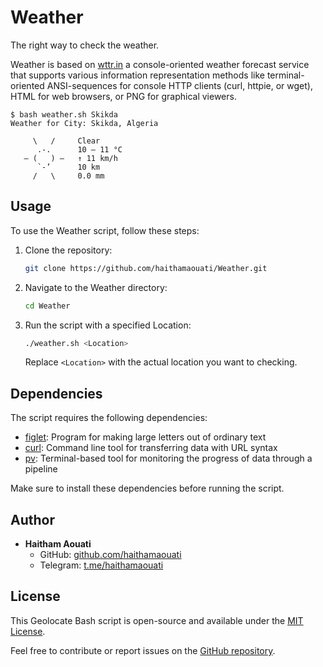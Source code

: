 # Weather
The right way to check the weather.

Weather is based on [wttr.in](https://github.com/chubin/wttr.in) a console-oriented weather forecast service that supports various information representation methods like terminal-oriented ANSI-sequences for console HTTP clients (curl, httpie, or wget), HTML for web browsers, or PNG for graphical viewers.

```
$ bash weather.sh Skikda
Weather for City: Skikda, Algeria

     \   /     Clear
      .-.      10 – 11 °C
   ― (   ) ―   ↑ 11 km/h
      `-’      10 km
     /   \     0.0 mm
```

## Usage

To use the Weather script, follow these steps:

1. Clone the repository:

    ```bash
    git clone https://github.com/haithamaouati/Weather.git
    ```

2. Navigate to the Weather directory:

    ```bash
    cd Weather
    ```

3. Run the script with a specified Location:

    ```bash
    ./weather.sh <Location>
    ```

   Replace `<Location>` with the actual location you want to checking.

## Dependencies

The script requires the following dependencies:

- [figlet](http://www.figlet.org/): Program for making large letters out of ordinary text
- [curl](https://curl.se/): Command line tool for transferring data with URL syntax
- [pv](http://www.ivarch.com/programs/pv.shtml): Terminal-based tool for monitoring the progress of data through a pipeline

Make sure to install these dependencies before running the script.

## Author

- **Haitham Aouati**
  - GitHub: [github.com/haithamaouati](https://github.com/haithamaouati)
  - Telegram: [t.me/haithamaouati](t.me/haithamaouati)

## License

This Geolocate Bash script is open-source and available under the [MIT License](LICENSE).

Feel free to contribute or report issues on the [GitHub repository](https://github.com/haithamaouati/Weather).
